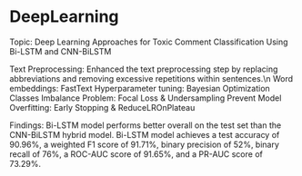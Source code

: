 # DeepLearning

Topic: Deep Learning Approaches for Toxic Comment Classification Using Bi-LSTM and CNN-BiLSTM

Text Preprocessing: Enhanced the text preprocessing step by replacing abbreviations and removing excessive repetitions within sentences.\n
Word embeddings: FastText 
Hyperparameter tuning: Bayesian Optimization
Classes Imbalance Problem: Focal Loss & Undersampling
Prevent Model Overfitting: Early Stopping & ReduceLROnPlateau 

Findings:
Bi-LSTM model performs better overall on the test set than the CNN-BiLSTM hybrid model. 
Bi-LSTM model achieves a test accuracy of 90.96%, a weighted F1 score of 91.71%, binary precision of 52%, binary recall of 76%, a ROC-AUC score of 91.65%, and a PR-AUC score of 73.29%.

